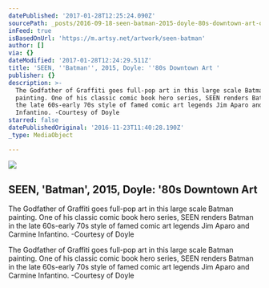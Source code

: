 ```yaml
---
datePublished: '2017-01-28T12:25:24.090Z'
sourcePath: _posts/2016-09-18-seen-batman-2015-doyle-80s-downtown-art-or-artsy.md
inFeed: true
isBasedOnUrl: 'https://m.artsy.net/artwork/seen-batman'
author: []
via: {}
dateModified: '2017-01-28T12:24:29.511Z'
title: 'SEEN, ''Batman'', 2015, Doyle: ''80s Downtown Art '
publisher: {}
description: >-
  The Godfather of Graffiti goes full-pop art in this large scale Batman
  painting. One of his classic comic book hero series, SEEN renders Batman in
  the late 60s-early 70s style of famed comic art legends Jim Aparo and Carmine
  Infantino. -Courtesy of Doyle
starred: false
datePublishedOriginal: '2016-11-23T11:40:28.190Z'
_type: MediaObject

---
```

<article style=""><img src="https://imgflo.herokuapp.com/graph/2b2431f8e7ba7b0/665953fbea80f3c84d89d24091b29e4a/noop.jpg?input=https%3A%2F%2Fd32dm0rphc51dk.cloudfront.net%2FlQJozPskNqpBQliUlIqLog%2Fnormalized.jpg" /><h1>SEEN, 'Batman', 2015, Doyle: '80s Downtown Art </h1><p>The Godfather of Graffiti goes full-pop art in this large scale Batman painting. One of his classic comic book hero series, SEEN renders Batman in the late 60s-early 70s style of famed comic art legends Jim Aparo and Carmine Infantino. -Courtesy of Doyle</p></article>

The Godfather of Graffiti goes full-pop art in this large scale Batman painting. One of his classic comic book hero series, SEEN renders Batman in the late 60s-early 70s style of famed comic art legends Jim Aparo and Carmine Infantino. -Courtesy of Doyle